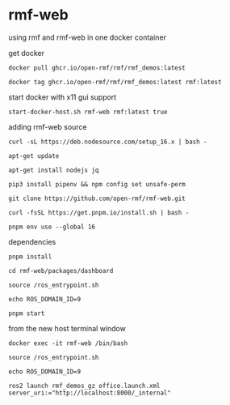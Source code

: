 # rmf-web
using rmf and rmf-web in one docker container

get docker

`docker pull ghcr.io/open-rmf/rmf/rmf_demos:latest` 

`docker tag ghcr.io/open-rmf/rmf/rmf_demos:latest rmf:latest`

start docker with x11 gui support

`start-docker-host.sh rmf-web rmf:latest true`

adding rmf-web source

`curl -sL https://deb.nodesource.com/setup_16.x | bash -`

`apt-get update`

`apt-get install nodejs jq`

`pip3 install pipenv && npm config set unsafe-perm`

`git clone https://github.com/open-rmf/rmf-web.git`

`curl -fsSL https://get.pnpm.io/install.sh | bash -`

`pnpm env use --global 16`

dependencies

`pnpm install` 

`cd rmf-web/packages/dashboard`

`source /ros_entrypoint.sh`

`echo ROS_DOMAIN_ID=9`

`pnpm start`

from the new host terminal window 

`docker exec -it rmf-web /bin/bash`

`source /ros_entrypoint.sh`

`echo ROS_DOMAIN_ID=9`

`ros2 launch rmf_demos_gz office.launch.xml server_uri:="http://localhost:8000/_internal"`

